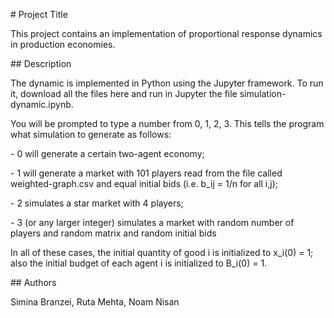 ﻿\# Project Title

This project contains an implementation of proportional response dynamics in production economies. 

\## Description

The dynamic is implemented in Python using the Jupyter framework. To run it, download all the files here and run in Jupyter the file simulation-dynamic.ipynb.

You will be prompted to type a number from 0, 1, 2, 3. This tells the program what simulation to generate as follows:

\- 0 will generate a certain two-agent economy;

\- 1 will generate a market with 101 players read from the file called weighted-graph.csv and equal initial bids (i.e. b\_ij = 1/n for all i,j); 

\- 2 simulates a  star market with 4 players; 

\- 3 (or any larger integer) simulates a market with random number of players and random matrix and random initial bids

In all of these cases, the initial quantity of good i is initialized to x\_i(0) = 1; also the initial budget of each agent i is initialized to B\_i(0) = 1.

\## Authors

Simina Branzei, Ruta Mehta, Noam Nisan



